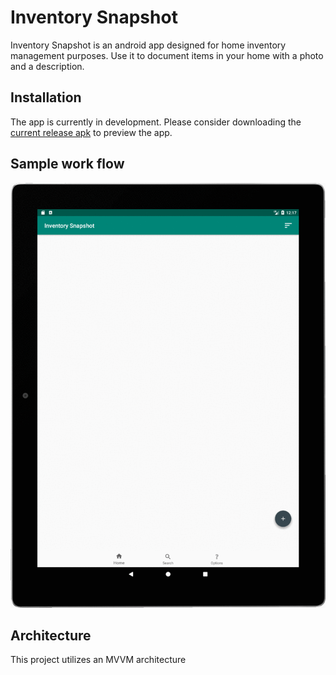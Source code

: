 # Inventory Snapshot

Inventory Snapshot is an android app designed for home inventory management purposes. Use it to document items in your home with a photo and a description.

## Installation

The app is currently in development. Please consider downloading the [current release apk](https://github.com/iskomt/InventorySnapshot/blob/master/app/release/app-release.apk) to preview the app.

## Sample work flow

![alt text](https://github.com/iskomt/InventorySnapshot/blob/master/Documentation/alpha-flow.gif "Logo Title Text 1")

## Architecture

This project utilizes an MVVM architecture
